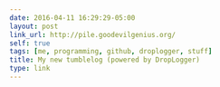 ```yaml
---
date: 2016-04-11 16:29:29-05:00
layout: post
link_url: http://pile.goodevilgenius.org/
self: true
tags: [me, programming, github, droplogger, stuff]
title: My new tumblelog (powered by DropLogger)
type: link
---
```

